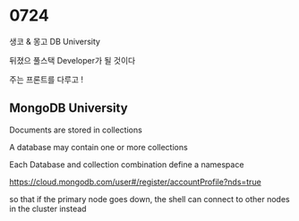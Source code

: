 # 0724 

생코 & 몽고 DB University

뒤졌으 풀스택 Developer가 될 것이다 



주는 프론트를 다루고 ! 

## MongoDB University

Documents are stored in collections 

A database may contain one or more collections 

Each Database and collection combination define a namespace



https://cloud.mongodb.com/user#/register/accountProfile?nds=true

so that if the primary node goes down, the shell can connect to other nodes in the cluster instead